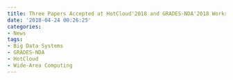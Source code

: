 ```yaml
---
title: Three Papers Accepted at HotCloud'2018 and GRADES-NDA'2018 Workshops. Congrats Fan!
date: '2018-04-24 00:26:25'
categories:
- News
tags:
- Big Data Systems
- GRADES-NDA
- HotCloud
- Wide-Area Computing
---
```


